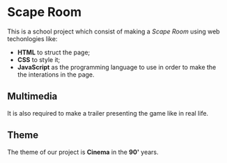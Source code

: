 # Scape Room

This is a school project which consist of making a _Scape Room_ using web
techonlogies like:
- **HTML** to struct the page;
- **CSS** to style it;
- **JavaScript** as the programming language to use in order to make the
the interations in the page.

## Multimedia

It is also required to make a trailer presenting the game like in real life.

## Theme

The theme of our project is **Cinema** in the **90'** years. 